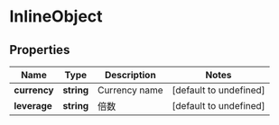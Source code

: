 # InlineObject

## Properties

Name | Type | Description | Notes
------------ | ------------- | ------------- | -------------
**currency** | **string** | Currency name | [default to undefined]
**leverage** | **string** | 倍数 | [default to undefined]

